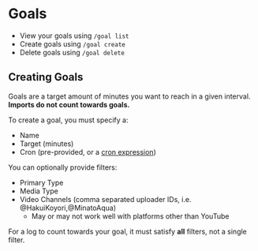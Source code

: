 # Goals

- View your goals using `/goal list`
- Create goals using `/goal create`
- Delete goals using `/goal delete`

## Creating Goals
Goals are a target amount of minutes you want to reach in a given interval.
**Imports do not count towards goals.**

To create a goal, you must specify a:
- Name
- Target (minutes)
- Cron (pre-provided, or a [cron expression](https://crontab.guru/))

You can optionally provide filters:
- Primary Type
- Media Type
- Video Channels (comma separated uploader IDs, i.e. @HakuiKoyori,@MinatoAqua)
    - May or may not work well with platforms other than YouTube

For a log to count towards your goal, it must satisfy **all** filters, not a single filter.
